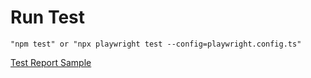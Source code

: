 # Run Test
`"npm test"
or
"npx playwright test --config=playwright.config.ts"`

[Test Report Sample](Playwright%20Test%20Report.pdf)
